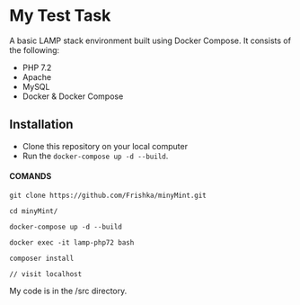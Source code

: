 #  My Test Task

A basic LAMP stack environment built using Docker Compose. It consists of the following:

* PHP 7.2
* Apache
* MySQL
* Docker & Docker Compose


##  Installation
 
* Clone this repository on your local computer
* Run the `docker-compose up -d --build`.

#### COMANDS

```shell
git clone https://github.com/Frishka/minyMint.git

cd minyMint/

docker-compose up -d --build

docker exec -it lamp-php72 bash

composer install

// visit localhost
```
My code is in the /src directory.

